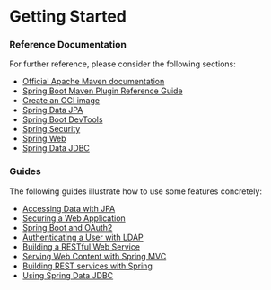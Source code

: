 # Getting Started

### Reference Documentation
For further reference, please consider the following sections:

* [Official Apache Maven documentation](https://maven.apache.org/guides/index.html)
* [Spring Boot Maven Plugin Reference Guide](https://docs.spring.io/spring-boot/docs/2.7.0/maven-plugin/reference/html/)
* [Create an OCI image](https://docs.spring.io/spring-boot/docs/2.7.0/maven-plugin/reference/html/#build-image)
* [Spring Data JPA](https://docs.spring.io/spring-boot/docs/2.7.0/reference/htmlsingle/#data.sql.jpa-and-spring-data)
* [Spring Boot DevTools](https://docs.spring.io/spring-boot/docs/2.7.0/reference/htmlsingle/#using.devtools)
* [Spring Security](https://docs.spring.io/spring-boot/docs/2.7.0/reference/htmlsingle/#web.security)
* [Spring Web](https://docs.spring.io/spring-boot/docs/2.7.0/reference/htmlsingle/#web)
* [Spring Data JDBC](https://docs.spring.io/spring-boot/docs/2.7.0/reference/htmlsingle/#data.sql.jdbc)

### Guides
The following guides illustrate how to use some features concretely:

* [Accessing Data with JPA](https://spring.io/guides/gs/accessing-data-jpa/)
* [Securing a Web Application](https://spring.io/guides/gs/securing-web/)
* [Spring Boot and OAuth2](https://spring.io/guides/tutorials/spring-boot-oauth2/)
* [Authenticating a User with LDAP](https://spring.io/guides/gs/authenticating-ldap/)
* [Building a RESTful Web Service](https://spring.io/guides/gs/rest-service/)
* [Serving Web Content with Spring MVC](https://spring.io/guides/gs/serving-web-content/)
* [Building REST services with Spring](https://spring.io/guides/tutorials/bookmarks/)
* [Using Spring Data JDBC](https://github.com/spring-projects/spring-data-examples/tree/master/jdbc/basics)

